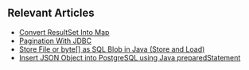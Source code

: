 ## Relevant Articles
- [Convert ResultSet Into Map](https://www.baeldung.com/java-resultset-map)
- [Pagination With JDBC](https://www.baeldung.com/java-jdbc-pagination)
- [Store File or byte[] as SQL Blob in Java (Store and Load)](https://www.baeldung.com/java-sql-store-load-file-blob)
- [Insert JSON Object into PostgreSQL using Java preparedStatement](https://www.baeldung.com/java-postgresql-insert-json-object-preparedstatement)
